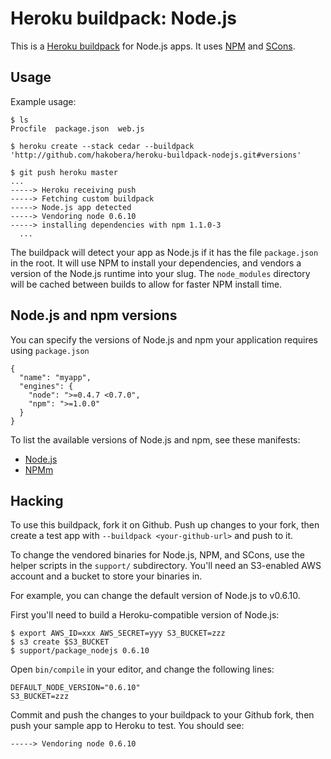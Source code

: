 Heroku buildpack: Node.js
=========================

This is a [Heroku buildpack](http://devcenter.heroku.com/articles/buildpacks) for Node.js apps.
It uses [NPM](http://npmjs.org/) and [SCons](http://www.scons.org/).

Usage
-----

Example usage:

    $ ls
    Procfile  package.json  web.js

    $ heroku create --stack cedar --buildpack 'http://github.com/hakobera/heroku-buildpack-nodejs.git#versions'

    $ git push heroku master
    ...
    -----> Heroku receiving push
    -----> Fetching custom buildpack
    -----> Node.js app detected
    -----> Vendoring node 0.6.10
    -----> installing dependencies with npm 1.1.0-3
      ...

The buildpack will detect your app as Node.js if it has the file `package.json` in the root.  It will use NPM to install your dependencies, and vendors a version of the Node.js runtime into your slug.  The `node_modules` directory will be cached between builds to allow for faster NPM install time.

Node.js and npm versions
------------------------

You can specify the versions of Node.js and npm your application requires using `package.json`

    {
      "name": "myapp",
      "engines": {
        "node": ">=0.4.7 <0.7.0",
        "npm": ">=1.0.0"
      }
    }

To list the available versions of Node.js and npm, see these manifests:

- [Node.js](http://hakobera-heroku-node.s3.amazonaws.com/manifest.nodejs)
- [NPMm](http://hakobera-heroku-node.s3.amazonaws.com/manifest.npm)

Hacking
-------

To use this buildpack, fork it on Github.  Push up changes to your fork, then create a test app with `--buildpack <your-github-url>` and push to it.

To change the vendored binaries for Node.js, NPM, and SCons, use the helper scripts in the `support/` subdirectory.  You'll need an S3-enabled AWS account and a bucket to store your binaries in.

For example, you can change the default version of Node.js to v0.6.10.

First you'll need to build a Heroku-compatible version of Node.js:

    $ export AWS_ID=xxx AWS_SECRET=yyy S3_BUCKET=zzz
    $ s3 create $S3_BUCKET
    $ support/package_nodejs 0.6.10

Open `bin/compile` in your editor, and change the following lines:

    DEFAULT_NODE_VERSION="0.6.10"
    S3_BUCKET=zzz

Commit and push the changes to your buildpack to your Github fork, then push your sample app to Heroku to test.  You should see:

    -----> Vendoring node 0.6.10
